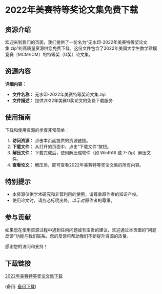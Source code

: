  # 2022年美赛特等奖论文集免费下载

 ## 资源介绍

 欢迎来到我们的页面，我们提供了一份名为“无水印-2022年美赛特等奖论文集.zip”的高质量资源供您免费下载。这份文件包含了2022年美国大学生数学建模竞赛（MCM/ICM）的特等奖（O奖）论文集。

 ## 资源内容

 **详细内容：**

 * **文件名称：** 无水印-2022年美赛特等奖论文集.zip
 * **文件描述：** 提供2022年美赛O奖论文的免费下载服务

 ## 使用指南

 下载和使用资源的步骤非常简单：

 1. **访问资源：** 点击本页面提供的资源链接。
 2. **下载文件：** 从打开的页面中，点击“下载文件”按钮。
 3. **解压文件：** 下载完成后，使用解压缩软件（如 WinRAR 或 7-Zip）解压文件。
 4. **查看论文：** 解压后，即可查看2022年美赛特等奖论文集的所有内容。

 ## 特别提示

 * 本资源仅供学术研究和非营利目的使用，请尊重原作者的知识产权。
 * 使用论文时，请务必标明出处，以示对原作者的尊重。

 ## 参与贡献

 如果您在使用资源过程中遇到任何问题或有宝贵的建议，欢迎通过本页面的“问题反馈”功能与我们联系。您的反馈将帮助我们不断提升资源的质量。

 感谢您的访问和支持！

 ## 下载链接
 [2022年美赛特等奖论文集下载](https://pan.quark.cn/s/07b36c701091) 

 (备用: [备用下载](https://pan.baidu.com/s/1_CoBHJWcrqs8UA6J7YfAyQ?pwd=1234))
